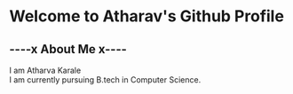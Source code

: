 <h1>Welcome to Atharav's Github Profile </h1>
<h2>----x About Me x----</h2>
I am Atharva Karale<br>
I am currently pursuing B.tech in Computer Science.
